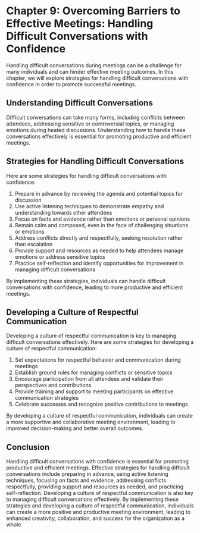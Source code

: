 Chapter 9: Overcoming Barriers to Effective Meetings: Handling Difficult Conversations with Confidence
======================================================================================================

Handling difficult conversations during meetings can be a challenge for many individuals and can hinder effective meeting outcomes. In this chapter, we will explore strategies for handling difficult conversations with confidence in order to promote successful meetings.

Understanding Difficult Conversations
-------------------------------------

Difficult conversations can take many forms, including conflicts between attendees, addressing sensitive or controversial topics, or managing emotions during heated discussions. Understanding how to handle these conversations effectively is essential for promoting productive and efficient meetings.

Strategies for Handling Difficult Conversations
-----------------------------------------------

Here are some strategies for handling difficult conversations with confidence:

1. Prepare in advance by reviewing the agenda and potential topics for discussion
2. Use active listening techniques to demonstrate empathy and understanding towards other attendees
3. Focus on facts and evidence rather than emotions or personal opinions
4. Remain calm and composed, even in the face of challenging situations or emotions
5. Address conflicts directly and respectfully, seeking resolution rather than escalation
6. Provide support and resources as needed to help attendees manage emotions or address sensitive topics
7. Practice self-reflection and identify opportunities for improvement in managing difficult conversations

By implementing these strategies, individuals can handle difficult conversations with confidence, leading to more productive and efficient meetings.

Developing a Culture of Respectful Communication
------------------------------------------------

Developing a culture of respectful communication is key to managing difficult conversations effectively. Here are some strategies for developing a culture of respectful communication:

1. Set expectations for respectful behavior and communication during meetings
2. Establish ground rules for managing conflicts or sensitive topics
3. Encourage participation from all attendees and validate their perspectives and contributions
4. Provide training and support to meeting participants on effective communication strategies
5. Celebrate successes and recognize positive contributions to meetings

By developing a culture of respectful communication, individuals can create a more supportive and collaborative meeting environment, leading to improved decision-making and better overall outcomes.

Conclusion
----------

Handling difficult conversations with confidence is essential for promoting productive and efficient meetings. Effective strategies for handling difficult conversations include preparing in advance, using active listening techniques, focusing on facts and evidence, addressing conflicts respectfully, providing support and resources as needed, and practicing self-reflection. Developing a culture of respectful communication is also key to managing difficult conversations effectively. By implementing these strategies and developing a culture of respectful communication, individuals can create a more positive and productive meeting environment, leading to enhanced creativity, collaboration, and success for the organization as a whole.
